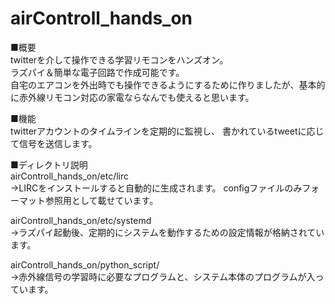# airControll_hands_on
■概要  
twitterを介して操作できる学習リモコンをハンズオン。  
ラズパイ＆簡単な電子回路で作成可能です。  
自宅のエアコンを外出時でも操作できるようにするために作りましたが、基本的に赤外線リモコン対応の家電ならなんでも使えると思います。

■機能  
twitterアカウントのタイムラインを定期的に監視し、
書かれているtweetに応じて信号を送信します。

■ディレクトリ説明  
airControll_hands_on/etc/lirc  
→LIRCをインストールすると自動的に生成されます。
 configファイルのみフォーマット参照用として載せています。  
 
airControll_hands_on/etc/systemd  
 →ラズパイ起動後、定期的にシステムを動作するための設定情報が格納されています。
  
airControll_hands_on/python_script/  
 →赤外線信号の学習時に必要なプログラムと、システム本体のプログラムが入っています。
